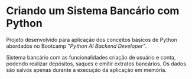 
# Criando um Sistema Bancário com Python

Projeto desenvolvido para aplicação dos conceitos básicos de Python abordados no Bootcamp *"Python AI Backend Developer"*. 

Sistema bancário com as funcionalidades criação de usuário e conta, podendo realizar depósitos, saques e emitir extratos bancários. Os dados são salvos apenas durante a execução da aplicação em memória.
